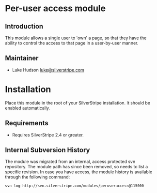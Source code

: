 # Per-user access module #

## Introduction

This module allows a single user to 'own' a page, so that they have the ability
to control the access to that page in a user-by-user manner.

## Maintainer

 * Luke Hudson <luke@silverstripe.com>

# Installation

Place this module in the root of your SilverStripe installation.  It should be enabled automatically.


## Requirements

 * Requires SilverStripe 2.4 or greater.


## Internal Subversion History ##

The module was migrated from an internal, access protected svn repository.
The module path has since been removed, so needs to list a specific revision.
In case you have access, the module history is available through the following command:

	svn log http://svn.silverstripe.com/modules/peruseraccess@115000